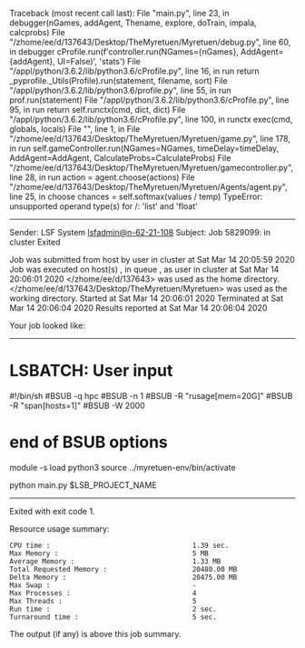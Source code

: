 Traceback (most recent call last):
  File "main.py", line 23, in <module>
    debugger(nGames, addAgent, Thename, explore, doTrain, impala, calcprobs)
  File "/zhome/ee/d/137643/Desktop/TheMyretuen/Myretuen/debug.py", line 60, in debugger
    cProfile.run(f'controller.run(NGames={nGames}, AddAgent={addAgent}, UI=False)', 'stats')
  File "/appl/python/3.6.2/lib/python3.6/cProfile.py", line 16, in run
    return _pyprofile._Utils(Profile).run(statement, filename, sort)
  File "/appl/python/3.6.2/lib/python3.6/profile.py", line 55, in run
    prof.run(statement)
  File "/appl/python/3.6.2/lib/python3.6/cProfile.py", line 95, in run
    return self.runctx(cmd, dict, dict)
  File "/appl/python/3.6.2/lib/python3.6/cProfile.py", line 100, in runctx
    exec(cmd, globals, locals)
  File "<string>", line 1, in <module>
  File "/zhome/ee/d/137643/Desktop/TheMyretuen/Myretuen/game.py", line 178, in run
    self.gameController.run(NGames=NGames, timeDelay=timeDelay, AddAgent=AddAgent, CalculateProbs=CalculateProbs)
  File "/zhome/ee/d/137643/Desktop/TheMyretuen/Myretuen/gamecontroller.py", line 28, in run
    action = agent.choose(actions)
  File "/zhome/ee/d/137643/Desktop/TheMyretuen/Myretuen/Agents/agent.py", line 25, in choose
    chances = self.softmax(values / temp)
TypeError: unsupported operand type(s) for /: 'list' and 'float'

------------------------------------------------------------
Sender: LSF System <lsfadmin@n-62-21-108>
Subject: Job 5829099: <NNAgent7NyExploration100> in cluster <dcc> Exited

Job <NNAgent7NyExploration100> was submitted from host <n-62-30-3> by user <s183905> in cluster <dcc> at Sat Mar 14 20:05:59 2020
Job was executed on host(s) <n-62-21-108>, in queue <hpc>, as user <s183905> in cluster <dcc> at Sat Mar 14 20:06:01 2020
</zhome/ee/d/137643> was used as the home directory.
</zhome/ee/d/137643/Desktop/TheMyretuen/Myretuen> was used as the working directory.
Started at Sat Mar 14 20:06:01 2020
Terminated at Sat Mar 14 20:06:04 2020
Results reported at Sat Mar 14 20:06:04 2020

Your job looked like:

------------------------------------------------------------
# LSBATCH: User input
#!/bin/sh
#BSUB -q hpc
#BSUB -n 1
#BSUB -R "rusage[mem=20G]"
#BSUB -R "span[hosts=1]"
#BSUB -W 2000
# end of BSUB options

module -s load python3
source ../myretuen-env/bin/activate

python main.py $LSB_PROJECT_NAME


------------------------------------------------------------

Exited with exit code 1.

Resource usage summary:

    CPU time :                                   1.39 sec.
    Max Memory :                                 5 MB
    Average Memory :                             1.33 MB
    Total Requested Memory :                     20480.00 MB
    Delta Memory :                               20475.00 MB
    Max Swap :                                   -
    Max Processes :                              4
    Max Threads :                                5
    Run time :                                   2 sec.
    Turnaround time :                            5 sec.

The output (if any) is above this job summary.

